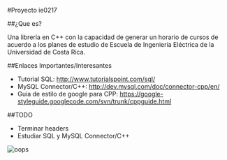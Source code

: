 #Proyecto ie0217

##¿Que es?

Una librería en C++ con la capacidad de generar un horario de cursos
de acuerdo a los planes de estudio de Escuela de Ingeniería Eléctrica de la
Universidad de Costa Rica.

##Enlaces Importantes/Interesantes
* Tutorial SQL: http://www.tutorialspoint.com/sql/
* MySQL Connector/C++: http://dev.mysql.com/doc/connector-cpp/en/
* Guia de estilo de google para CPP: https://google-styleguide.googlecode.com/svn/trunk/cppguide.html

##TODO
* Terminar headers
* Estudiar SQL y MySQL Connector/C++


![oops](http://giphy.com/static/img/error_pages/text/oops.gif)
